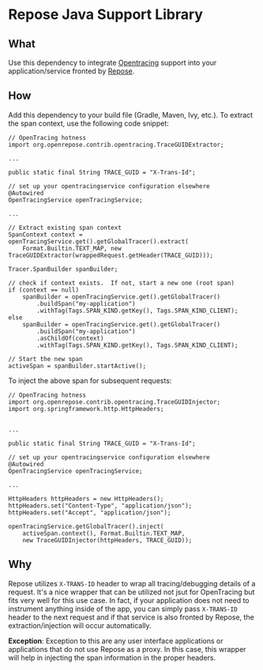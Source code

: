 # Repose Java Support Library

## What

Use this dependency to integrate [Opentracing](http://opentracing.io/) support into your application/service fronted by [Repose](http://www.openrepose.org/).

## How

Add this dependency to your build file (Gradle, Maven, Ivy, etc.).  To extract the span context, use the following code snippet:

```
// OpenTracing hotness
import org.openrepose.contrib.opentracing.TraceGUIDExtractor;

...

public static final String TRACE_GUID = "X-Trans-Id";

// set up your opentracingservice configuration elsewhere
@Autowired
OpenTracingService openTracingService;

...

// Extract existing span context
SpanContext context = openTracingService.get().getGlobalTracer().extract(
    Format.Builtin.TEXT_MAP, new TraceGUIDExtractor(wrappedRequest.getHeader(TRACE_GUID)));

Tracer.SpanBuilder spanBuilder;

// check if context exists.  If not, start a new one (root span)
if (context == null)
    spanBuilder = openTracingService.get().getGlobalTracer()
        .buildSpan("my-application")
        .withTag(Tags.SPAN_KIND.getKey(), Tags.SPAN_KIND_CLIENT);
else
    spanBuilder = openTracingService.get().getGlobalTracer()
        .buildSpan("my-application")
        .asChildOf(context)
        .withTag(Tags.SPAN_KIND.getKey(), Tags.SPAN_KIND_CLIENT);

// Start the new span
activeSpan = spanBuilder.startActive();
```

To inject the above span for subsequent requests:

```
// OpenTracing hotness
import org.openrepose.contrib.opentracing.TraceGUIDInjector;
import org.springframework.http.HttpHeaders;


...

public static final String TRACE_GUID = "X-Trans-Id";

// set up your opentracingservice configuration elsewhere
@Autowired
OpenTracingService openTracingService;

...

HttpHeaders httpHeaders = new HttpHeaders();
httpHeaders.set("Content-Type", "application/json");
httpHeaders.set("Accept", "application/json");

openTracingService.getGlobalTracer().inject(
    activeSpan.context(), Format.Builtin.TEXT_MAP,
    new TraceGUIDInjector(httpHeaders, TRACE_GUID));

```

## Why

Repose utilizes `X-TRANS-ID` header to wrap all tracing/debugging details of a request.  It's a nice wrapper that can be utilized not jsut for OpenTracing but fits very well for this use case.  In fact, if your application does not need to instrument anything inside of the app, you can simply pass `X-TRANS-ID` header to the next request and if that service is also fronted by Repose, the extraction/injection will occur automatically.

**Exception**: Exception to this are any user interface applications or applications that do not use Repose as a proxy.  In this case, this wrapper will help in injecting the span information in the proper headers.

